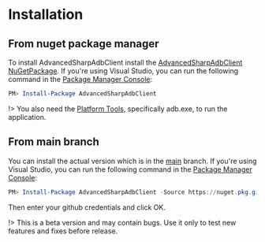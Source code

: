 # Installation
## From nuget package manager
To install AdvancedSharpAdbClient install the [AdvancedSharpAdbClient NuGetPackage](https://www.nuget.org/packages/AdvancedSharpAdbClient). 
If you're using Visual Studio, you can run the following command in the [Package Manager Console](http://docs.nuget.org/consume/package-manager-console):
```powershell
PM> Install-Package AdvancedSharpAdbClient
```

!> You also need the [Platform Tools](https://developer.android.com/tools/releases/platform-tools), specifically adb.exe, to run the application.

## From main branch
You can install the actual version which is in the [main](https://github.com/SharpAdb/AdvancedSharpAdbClient) branch.
If you're using Visual Studio, you can run the following command in the [Package Manager Console](http://docs.nuget.org/consume/package-manager-console):
```powershell
PM> Install-Package AdvancedSharpAdbClient -Source https://nuget.pkg.github.com/SharpAdb/index.json
```
Then enter your github credentials and click OK.

!> This is a beta version and may contain bugs. Use it only to test new features and fixes before release.